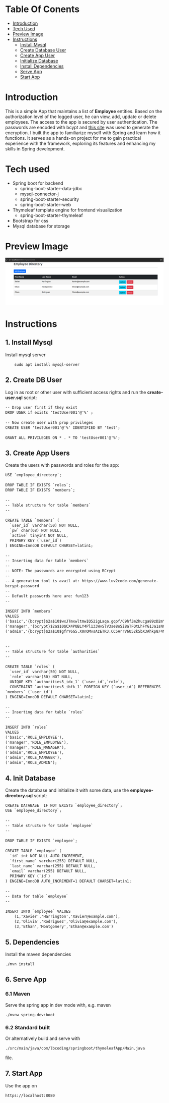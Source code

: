 # Table Of Conents
- [Introduction](#introduction)
- [Tech Used](#tech-used)
- [Preview Image](#preview-image)
- [Instructions](#instructions)
  - [Install Mysql](#1-install-mysql)
  - [Create Database User](#2-create-db-user)
  - [Create App User](#3-create-app-users)
  - [Initialize Database](#4-init-database)
  - [Install Dependencies](#5-dependencies)
  - [Serve App](#6-serve-app)
  - [Start App](#7-start-app)

# Introduction
This is a simple App that maintains a list of **Employee** entities. 
Based on the authorization level of the logged user, he can view, add, update or delete employees. 
The access to the app is secured by user authentication.
The passwords are encoded with bcypt and [this site](https://bcrypt-generator.com/) was used to generate the encryption.
I built the app to familiarize myself with Spring and learn how it functions.
It serves as a hands-on project for me to gain practical experience with the framework, exploring its features and enhancing my skills in Spring development.

# Tech used
- Spring boot for backend 
  - spring-boot-starter-data-jdbc
  - mysql-connector-j
  - spring-boot-starter-security
  - spring-boot-starter-web
- Thymeleaf template engine for frontend visualization
  - spring-boot-starter-thymeleaf
- Bootstrap for css
- Mysql database for storage

# Preview Image
![Preview Picture](data/preview.png)

# Instructions
## 1. Install Mysql
Install mysql server
```shell
    sudo apt install mysql-server
```

## 2. Create DB User
Log in as root or other user with sufficient access rights and run the **create-user.sql** script:
```roomsql
-- Drop user first if they exist
DROP USER if exists 'testUser001'@'%' ;

-- Now create user with prop privileges
CREATE USER 'testUser001'@'%' IDENTIFIED BY 'test';

GRANT ALL PRIVILEGES ON * . * TO 'testUser001'@'%';
```

## 3. Create App Users
Create the users with passwords and roles for the app:
```roomsql
USE `employee_directory`;

DROP TABLE IF EXISTS `roles`;
DROP TABLE IF EXISTS `members`;

--
-- Table structure for table `members`
--

CREATE TABLE `members` (
  `user_id` varchar(50) NOT NULL,
  `pw` char(68) NOT NULL,
  `active` tinyint NOT NULL,
  PRIMARY KEY (`user_id`)
) ENGINE=InnoDB DEFAULT CHARSET=latin1;

--
-- Inserting data for table `members`
--
-- NOTE: The passwords are encrypted using BCrypt
--
-- A generation tool is avail at: https://www.luv2code.com/generate-bcrypt-password
--
-- Default passwords here are: fun123
--

INSERT INTO `members`
VALUES
('basic','{bcrypt}$2a$10$wxJTmxwltmwIQ52igLaqa.gqof/C9hfJm2hucga89zD2mY1HVow4K',1),
('manager','{bcrypt}$2a$10$CX4PUBLY4Pl133WvSlV3se8oSi8aTFQtLhFYG1Ja1sNCj8U0QuWjS',1),
('admin','{bcrypt}$2a$10$gfrY6G5.X0nOMvsAzETRJ.CC5ArrV6U52k5bX3Ahkp8/4MKkx1rwa',1);


--
-- Table structure for table `authorities`
--

CREATE TABLE `roles` (
  `user_id` varchar(50) NOT NULL,
  `role` varchar(50) NOT NULL,
  UNIQUE KEY `authorities5_idx_1` (`user_id`,`role`),
  CONSTRAINT `authorities5_ibfk_1` FOREIGN KEY (`user_id`) REFERENCES `members` (`user_id`)
) ENGINE=InnoDB DEFAULT CHARSET=latin1;

--
-- Inserting data for table `roles`
--

INSERT INTO `roles`
VALUES
('basic','ROLE_EMPLOYEE'),
('manager','ROLE_EMPLOYEE'),
('manager','ROLE_MANAGER'),
('admin','ROLE_EMPLOYEE'),
('admin','ROLE_MANAGER'),
('admin','ROLE_ADMIN');
```

## 4. Init Database
Create the database and initialize it with some data, use the **employee-directory.sql** script:
```roomsql
CREATE DATABASE  IF NOT EXISTS `employee_directory`;
USE `employee_directory`;

--
-- Table structure for table `employee`
--

DROP TABLE IF EXISTS `employee`;

CREATE TABLE `employee` (
  `id` int NOT NULL AUTO_INCREMENT,
  `first_name` varchar(255) DEFAULT NULL,
  `last_name` varchar(255) DEFAULT NULL,
  `email` varchar(255) DEFAULT NULL,
  PRIMARY KEY (`id`)
) ENGINE=InnoDB AUTO_INCREMENT=1 DEFAULT CHARSET=latin1;

--
-- Data for table `employee`
--

INSERT INTO `employee` VALUES 
    (1,'Xavier','Harrington','Xavier@example.com'),
    (2,'Olivia','Rodriguez','Olivia@example.com'),
    (3,'Ethan','Montgomery','Ethan@example.com')
```

## 5. Dependencies
Install the maven dependencies
```shell
./mvn install
```
## 6. Serve App
### 6.1 Maven
Serve the spring app in dev mode with, e.g. maven
```shell
./mvnw spring-dev:boot
```
### 6.2 Standard built
Or alternatively build and serve with 
```shell
./src/main/java/com/lbcoding/springboot/thymeleafApp/Main.java
```
file.

## 7. Start App
Use the app on
```text
https://localhost:8080
```
